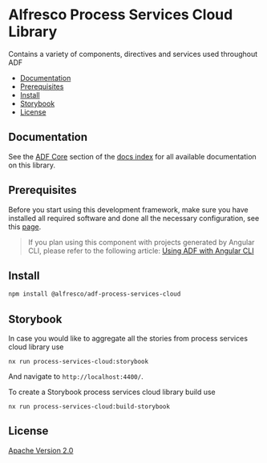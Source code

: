 # Alfresco Process Services Cloud Library

Contains a variety of components, directives and services used throughout ADF

<!-- markdown-toc start - Don't edit this section.  npm run toc to generate it-->

<!-- toc -->

- [Documentation](#documentation)
- [Prerequisites](#prerequisites)
- [Install](#install)
- [Storybook](#storybook)
- [License](#license)

<!-- tocstop -->

<!-- markdown-toc end -->

## Documentation

See the [ADF Core](../../docs/README.md#adf-process-services-cloud) section of the [docs index](../../docs/README.md)
for all available documentation on this library.

## Prerequisites

Before you start using this development framework, make sure you have installed all required software and done all the
necessary configuration, see this [page](https://github.com/Alfresco/alfresco-ng2-components/blob/master/PREREQUISITES.md).

> If you plan using this component with projects generated by Angular CLI, please refer to the following article: [Using ADF with Angular CLI](https://github.com/Alfresco/alfresco-ng2-components/wiki/Angular-CLI)

## Install

```sh
npm install @alfresco/adf-process-services-cloud
```

## Storybook

In case you would like to aggregate all the stories from process services cloud library use

```
nx run process-services-cloud:storybook
```
And navigate to `http://localhost:4400/`.

To create a Storybook process services cloud library build use

```
nx run process-services-cloud:build-storybook
```

## License

[Apache Version 2.0](https://github.com/Alfresco/alfresco-ng2-components/blob/master/LICENSE)
